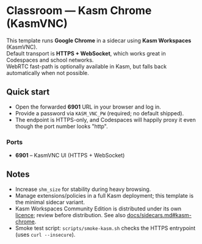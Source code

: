 # Classroom — Kasm Chrome (KasmVNC)

This template runs **Google Chrome** in a sidecar using **Kasm Workspaces** (KasmVNC).  
Default transport is **HTTPS + WebSocket**, which works great in Codespaces and school networks.  
WebRTC fast-path is optionally available in Kasm, but falls back automatically when not possible.

## Quick start
- Open the forwarded **6901** URL in your browser and log in.
- Provide a password via `KASM_VNC_PW` (required; no default shipped).
- The endpoint is HTTPS-only, and Codespaces will happily proxy it even though the port number looks "http".

### Ports
- **6901** – KasmVNC UI (HTTPS + WebSocket)

## Notes
- Increase `shm_size` for stability during heavy browsing.
- Manage extensions/policies in a full Kasm deployment; this template is the minimal sidecar variant.
- Kasm Workspaces Community Edition is distributed under its own [licence](https://www.kasmweb.com/kasm-workspaces-license); review before distribution. See also [docs/sidecars.md#kasm-chrome](../../docs/sidecars.md#kasm-chrome).
- Smoke test script: `scripts/smoke-kasm.sh` checks the HTTPS entrypoint (uses `curl --insecure`).
